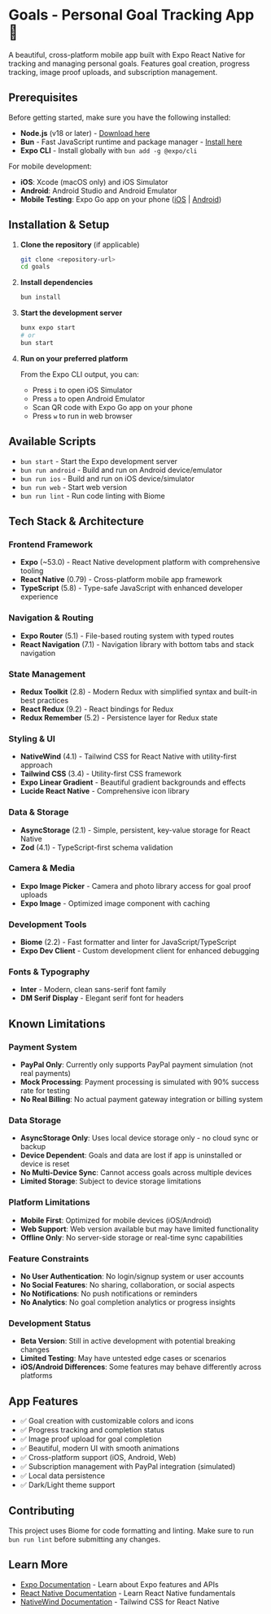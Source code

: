 # Goals - Personal Goal Tracking App 🎯

A beautiful, cross-platform mobile app built with Expo React Native for tracking and managing personal goals. Features goal creation, progress tracking, image proof uploads, and subscription management.

## Prerequisites

Before getting started, make sure you have the following installed:

- **Node.js** (v18 or later) - [Download here](https://nodejs.org/)
- **Bun** - Fast JavaScript runtime and package manager - [Install here](https://bun.sh/)
- **Expo CLI** - Install globally with `bun add -g @expo/cli`

For mobile development:
- **iOS**: Xcode (macOS only) and iOS Simulator
- **Android**: Android Studio and Android Emulator
- **Mobile Testing**: Expo Go app on your phone ([iOS](https://apps.apple.com/app/expo-go/id982107779) | [Android](https://play.google.com/store/apps/details?id=host.exp.exponent))

## Installation & Setup

1. **Clone the repository** (if applicable)
   ```bash
   git clone <repository-url>
   cd goals
   ```

2. **Install dependencies**
   ```bash
   bun install
   ```

3. **Start the development server**
   ```bash
   bunx expo start
   # or
   bun start
   ```

4. **Run on your preferred platform**
   
   From the Expo CLI output, you can:
   - Press `i` to open iOS Simulator
   - Press `a` to open Android Emulator  
   - Scan QR code with Expo Go app on your phone
   - Press `w` to run in web browser

## Available Scripts

- `bun start` - Start the Expo development server
- `bun run android` - Build and run on Android device/emulator
- `bun run ios` - Build and run on iOS device/simulator
- `bun run web` - Start web version
- `bun run lint` - Run code linting with Biome

## Tech Stack & Architecture

### **Frontend Framework**
- **Expo** (~53.0) - React Native development platform with comprehensive tooling
- **React Native** (0.79) - Cross-platform mobile app framework
- **TypeScript** (5.8) - Type-safe JavaScript with enhanced developer experience

### **Navigation & Routing**
- **Expo Router** (5.1) - File-based routing system with typed routes
- **React Navigation** (7.1) - Navigation library with bottom tabs and stack navigation

### **State Management**
- **Redux Toolkit** (2.8) - Modern Redux with simplified syntax and built-in best practices
- **React Redux** (9.2) - React bindings for Redux
- **Redux Remember** (5.2) - Persistence layer for Redux state

### **Styling & UI**
- **NativeWind** (4.1) - Tailwind CSS for React Native with utility-first approach
- **Tailwind CSS** (3.4) - Utility-first CSS framework
- **Expo Linear Gradient** - Beautiful gradient backgrounds and effects
- **Lucide React Native** - Comprehensive icon library

### **Data & Storage**
- **AsyncStorage** (2.1) - Simple, persistent, key-value storage for React Native
- **Zod** (4.1) - TypeScript-first schema validation

### **Camera & Media**
- **Expo Image Picker** - Camera and photo library access for goal proof uploads
- **Expo Image** - Optimized image component with caching

### **Development Tools**
- **Biome** (2.2) - Fast formatter and linter for JavaScript/TypeScript
- **Expo Dev Client** - Custom development client for enhanced debugging

### **Fonts & Typography**
- **Inter** - Modern, clean sans-serif font family
- **DM Serif Display** - Elegant serif font for headers

## Known Limitations

### **Payment System**
- **PayPal Only**: Currently only supports PayPal payment simulation (not real payments)
- **Mock Processing**: Payment processing is simulated with 90% success rate for testing
- **No Real Billing**: No actual payment gateway integration or billing system

### **Data Storage**
- **AsyncStorage Only**: Uses local device storage only - no cloud sync or backup
- **Device Dependent**: Goals and data are lost if app is uninstalled or device is reset
- **No Multi-Device Sync**: Cannot access goals across multiple devices
- **Limited Storage**: Subject to device storage limitations

### **Platform Limitations**
- **Mobile First**: Optimized for mobile devices (iOS/Android)
- **Web Support**: Web version available but may have limited functionality
- **Offline Only**: No server-side storage or real-time sync capabilities

### **Feature Constraints**
- **No User Authentication**: No login/signup system or user accounts
- **No Social Features**: No sharing, collaboration, or social aspects
- **No Notifications**: No push notifications or reminders
- **No Analytics**: No goal completion analytics or progress insights

### **Development Status**
- **Beta Version**: Still in active development with potential breaking changes
- **Limited Testing**: May have untested edge cases or scenarios
- **iOS/Android Differences**: Some features may behave differently across platforms

## App Features

- ✅ Goal creation with customizable colors and icons
- ✅ Progress tracking and completion status
- ✅ Image proof upload for goal completion
- ✅ Beautiful, modern UI with smooth animations
- ✅ Cross-platform support (iOS, Android, Web)
- ✅ Subscription management with PayPal integration (simulated)
- ✅ Local data persistence
- ✅ Dark/Light theme support

## Contributing

This project uses Biome for code formatting and linting. Make sure to run `bun run lint` before submitting any changes.

## Learn More

- [Expo Documentation](https://docs.expo.dev/) - Learn about Expo features and APIs
- [React Native Documentation](https://reactnative.dev/) - Learn React Native fundamentals  
- [NativeWind Documentation](https://www.nativewind.dev/) - Tailwind CSS for React Native
